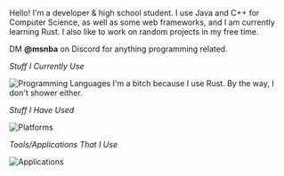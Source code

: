Hello! I'm a developer & high school student. I use Java and C++ for Computer Science, as well as some web frameworks, and I am currently learning Rust. I also like to work on random projects in my free time. 

DM **@msnba** on Discord for anything programming related.

*Stuff I Currently Use*

![Programming Languages](https://skillicons.dev/icons?i=java,rust,cpp,cmake)
I'm a bitch because I use Rust. By the way, I don't shower either.

*Stuff I Have Used*

![Platforms](https://skillicons.dev/icons?i=react,nodejs,python,html,css,js,tailwind)

*Tools/Applications That I Use*

![Applications](https://skillicons.dev/icons?i=figma,vscode)
